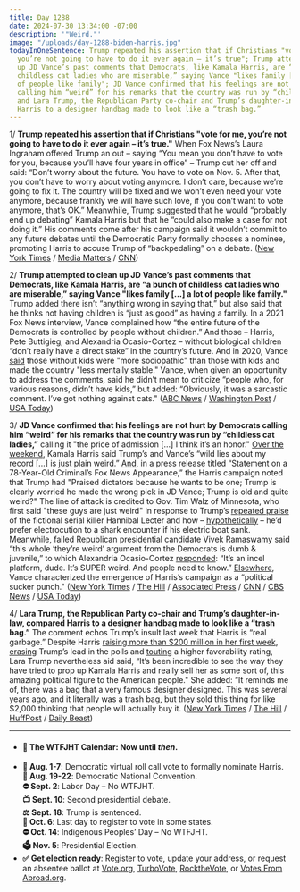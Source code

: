 ```yaml
---
title: Day 1288
date: 2024-07-30 13:34:00 -07:00
description: '"Weird."'
image: "/uploads/day-1288-biden-harris.jpg"
todayInOneSentence: Trump repeated his assertion that if Christians "vote for me,
  you’re not going to have to do it ever again – it’s true"; Trump attempted to clean
  up JD Vance’s past comments that Democrats, like Kamala Harris, are “a bunch of
  childless cat ladies who are miserable,” saying Vance "likes family [...] a lot
  of people like family"; JD Vance confirmed that his feelings are not hurt by Democrats
  calling him “weird” for his remarks that the country was run by “childless cat ladies”;
  and Lara Trump, the Republican Party co-chair and Trump’s daughter-in-law, compared
  Harris to a designer handbag made to look like a “trash bag.”
---
```


1/ **Trump repeated his assertion that if Christians "vote for me, you’re not going to have to do it ever again – it’s true."** When Fox News’s Laura Ingraham offered Trump an out – saying “You mean you don’t have to vote for you, because you’ll have four years in office” – Trump cut her off and said: “Don’t worry about the future. You have to vote on Nov. 5. After that, you don’t have to worry about voting anymore. I don’t care, because we’re going to fix it. The country will be fixed and we won’t even need your vote anymore, because frankly we will have such love, if you don’t want to vote anymore, that’s OK.” Meanwhile, Trump suggested that he would “probably end up debating” Kamala Harris but that he “could also make a case for not doing it.” His comments come after his campaign said it wouldn’t commit to any future debates until the Democratic Party formally chooses a nominee, promoting Harris to accuse Trump of “backpedaling” on a debate. ([New York Times](https://www.nytimes.com/2024/07/30/us/politics/trump-christians-vote-ingraham.html) / [Media Matters](https://www.mediamatters.org/laura-ingraham/laura-ingrahams-question-about-future-elections-leads-bizarre-response-donald-trump) / [CNN](https://www.cnn.com/politics/live-news/kamala-harris-trump-election-07-30-24#h_7e13a8ca19bb815336b1202a7b055beb))

2/ **Trump attempted to clean up JD Vance’s past comments that Democrats, like Kamala Harris, are “a bunch of childless cat ladies who are miserable,” saying Vance "likes family [...] a lot of people like family."** Trump added there isn’t “anything wrong in saying that,” but also said that he thinks not having children is “just as good” as having a family. In a 2021 Fox News interview, Vance complained how “the entire future of the Democrats is controlled by people without children.” And those – Harris, Pete Buttigieg, and Alexandria Ocasio-Cortez – without biological children “don’t really have a direct stake” in the country’s future. And in 2020, Vance [said](https://abcnews.go.com/Politics/live-updates/Kamala-Harris-Donald-Trump-100-days?id=112358511&entryId=112401300) those without kids were "more sociopathic" than those with kids and made the country "less mentally stable." Vance, when given an opportunity to address the comments, said he didn’t mean to criticize “people who, for various reasons, didn’t have kids,” but added: “Obviously, it was a sarcastic comment. I’ve got nothing against cats." ([ABC News](https://abcnews.go.com/Politics/trump-vance-loves-family-works-clean-vps-childless/story?id=112399129) / [Washington Post](https://www.washingtonpost.com/politics/2024/07/30/trump-jd-vance-childless-cat-ladies/) / [USA Today](https://www.usatoday.com/story/news/politics/2024/07/30/donald-trump-defends-vance-childless-cat-ladies-comment/74601677007/))

3/ **JD Vance confirmed that his feelings are not hurt by Democrats calling him “weird” for his remarks that the country was run by “childless cat ladies,”** calling it "the price of admission [...] I think it’s an honor." [Over the weekend](https://www.nytimes.com/live/2024/07/28/us/harris-trump-election), Kamala Harris said Trump’s and Vance’s “wild lies about my record [...] is just plain weird.” [And](https://www.salon.com/2024/07/29/old-and-quite-weird-democrats-finally-discover-new-effective--and-hate-it/), in a press release titled “Statement on a 78-Year-Old Criminal’s Fox News Appearance,” the Harris campaign noted that Trump had "Praised dictators because he wants to be one; Trump is clearly worried he made the wrong pick in JD Vance; Trump is old and quite weird?" The line of attack is credited to Gov. Tim Walz of Minnesota, who first said "these guys are just weird" in response to Trump’s [repeated praise](https://nymag.com/intelligencer/article/trump-hannibal-lecter-rant-origin.html) of the fictional serial killer Hannibal Lecter and how – [hypothetically](https://www.washingtonpost.com/politics/2024/07/26/trump-shark-ev-boat-electrocution/) – he’d prefer electrocution to a shark encounter if his electric boat sank. Meanwhile, failed Republican presidential candidate Vivek Ramaswamy said “this whole ‘they’re weird’ argument from the Democrats is dumb & juvenile,” to which Alexandria Ocasio-Cortez [responded](https://newrepublic.com/post/184355/aoc-alexandria-ocasio-cortez-republican-reaction-kamala-harris-weird-trump-attack): “It’s an incel platform, dude. It’s SUPER weird. And people need to know.” [Elsewhere](https://www.washingtonpost.com/politics/2024/07/29/jd-vance-kamala-harris-campaign/), Vance characterized the emergence of Harris’s campaign as a “political sucker punch." ([New York Times](https://www.nytimes.com/2024/07/29/us/tim-walz-minnesota-kamala-harris.html) / [The Hill](https://thehill.com/homenews/campaign/4797969-jd-vance-weird-insult-democrats/) / [Associated Press](https://apnews.com/article/kamala-harris-trump-vance-weird-c54d506d1f533ee7aa455f7b500322c5) / [CNN](https://www.cnn.com/2024/07/29/politics/laugh-harris-trump-what-matters/index.html) / [CBS News](https://www.cbsnews.com/news/democrats-calling-donald-trump-weird-trend-minnesota-governor-tim-walz/) / [USA Today](https://www.usatoday.com/story/news/politics/elections/2024/07/29/trump-weird-political-insult-democrats/74585463007/))

4/ **Lara Trump, the Republican Party co-chair and Trump’s daughter-in-law, compared Harris to a designer handbag made to look like a “trash bag.”** The comment echos Trump’s insult last week that Harris is “real garbage.” Despite Harris [raising more than $200 million in her first week](https://www.politico.com/news/2024/07/30/kamala-harris-fundraising-00171630), [erasing](https://www.wsj.com/politics/elections/harris-erases-trumps-lead-wsj-poll-finds-e286144d) Trump’s lead in the polls  and [touting](https://abcnews.go.com/Politics/harris-sees-boost-favorability-after-biden-drops-race/story?id=112306763) a higher favorability rating, Lara Trump nevertheless aid said, “It’s been incredible to see the way they have tried to prop up Kamala Harris and really sell her as some sort of, this amazing political figure to the American people." She added: “It reminds me of, there was a bag that a very famous designer designed. This was several years ago, and it literally was a trash bag, but they sold this thing for like $2,000 thinking that people will actually buy it. ([New York Times](https://www.nytimes.com/2024/07/30/us/politics/lara-trump-kamala-harris-trash-bag.html) / [The Hill](https://thehill.com/homenews/campaign/4800845-lara-trump-compares-harris-faux-trash-bag/) / [HuffPost](https://www.huffpost.com/entry/lara-trump-kamala-harris-insult_n_66a88d79e4b07ad170d057cc) / [Daily Beast](https://www.thedailybeast.com/lara-trump-likens-kamala-harris-to-a-designer-trash-bag-on-hannity))
 
---

* #### 📅 The WTFJHT Calendar: Now until *then*. 
* **🫏 Aug. 1-7**: Democratic virtual roll call vote to formally nominate Harris. \
**🫏 Aug. 19-22**: Democratic National Convention.\
**⛔️ Sept. 2**: Labor Day – No WTFJHT. \
**📺 Sept. 10**: Second presidential debate.\
**⚖️ Sept. 18**: Trump is sentenced.\
**📆 Oct. 6**: Last day to register to vote in some states. \
**⛔️ Oct. 14**: Indigenous Peoples’ Day – No WTFJHT. \
**🗳️ Nov. 5**: Presidential Election.
* **✅ Get election ready**: Register to vote, update your address, or request an absentee ballot at [Vote.org](https://www.vote.org/), [TurboVote](https://turbovote.org/), [RocktheVote](https://www.rockthevote.org/), or [Votes From Abroad.org](https://www.votefromabroad.org/).
